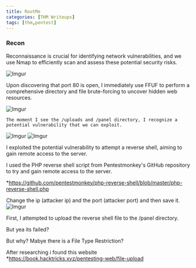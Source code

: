 ```yaml
---
title: RootMe
categories: [THM Writeups]
tags: [thm,pentest]
---
```


### Recon 
Reconnaissance is crucial for identifying network vulnerabilities, and we use Nmap to efficiently scan and assess these potential security risks.

![Imgur](https://i.imgur.com/YOhMTDk.png)

Upon discovering that port 80 is open, I immediately use FFUF to perform a comprehensive directory and file brute-forcing to uncover hidden web resources.

![Imgur](https://i.imgur.com/ssuDq8V.png)

    The moment I see the /uploads and /panel directory, I recognize a potential vulnerability that we can exploit.

![Imgur](https://i.imgur.com/47NjBwC.png)
![Imgur](https://i.imgur.com/XwEJS4R.png)

I exploited the potential vulnerability to attempt a reverse shell, aiming to gain remote access to the server.

I used the PHP reverse shell script from Pentestmonkey's GitHub repository to try and gain remote access to the server.

*https://github.com/pentestmonkey/php-reverse-shell/blob/master/php-reverse-shell.php


Change the ip (attacker ip) and the port (attacker port) and then save it. 
![Imgur](https://i.imgur.com/VltbWzY.png)

First, I attempted to upload the reverse shell file to the /panel directory.

But yea its failed?

But why? Mabye there is a File Type Restriction?

After researching i found this website 
*https://book.hacktricks.xyz/pentesting-web/file-upload

